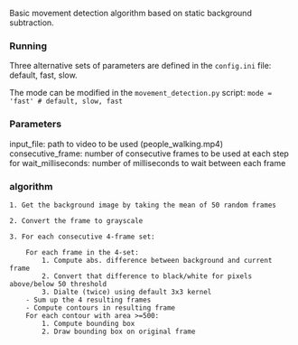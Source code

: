 Basic movement detection algorithm based on static background subtraction.


### Running

Three alternative sets of parameters are defined in the `config.ini` file: default, fast, slow. 

The mode can be modified in the `movement_detection.py` script: `mode = 'fast' # default, slow, fast`
### Parameters

input_file: path to video to be used (people_walking.mp4)
consecutive_frame: number of consecutive frames to be used at each step for 
wait_milliseconds: number of milliseconds to wait between each frame

### algorithm

```
1. Get the background image by taking the mean of 50 random frames

2. Convert the frame to grayscale

3. For each consecutive 4-frame set:

    For each frame in the 4-set:
        1. Compute abs. difference between background and current frame
        2. Convert that difference to black/white for pixels above/below 50 threshold
        3. Dialte (twice) using default 3x3 kernel
    - Sum up the 4 resulting frames
    - Compute contours in resulting frame
    For each contour with area >=500:
        1. Compute bounding box
        2. Draw bounding box on original frame
```